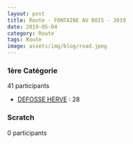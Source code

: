 ```yaml
---
layout: post
title: Route - FONTAINE AU BOIS - 2019
date: 2019-05-04
category: Route
tags: Route
image: assets/img/blog/road.jpeg
---
```


### 1ère Catégorie
41 participants
- [DEFOSSE HERVE](https://teamspecializedlille.github.io/works/defosseherve) : 28

### Scratch
0 participants

